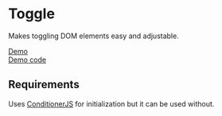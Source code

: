 # Toggle
Makes toggling DOM elements easy and adjustable.

[Demo](http://visualformation.com/toggle)   
[Demo code](https://github.com/ericweerstra/toggle/tree/demo)

## Requirements
Uses [ConditionerJS](http://conditionerjs.com/) for initialization but it can be used without.
